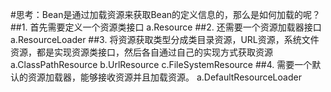#思考：Bean是通过加载资源来获取Bean的定义信息的，那么是如何加载的呢？
	##1. 首先需要定义一个资源类接口
		a.Resource
	##2. 还需要一个资源加载器接口
		a.ResourceLoader
	##3. 将资源获取类型分成类目录资源，URL资源，系统文件资源，都是实现资源类接口，然后各自通过自己的实现方式获取资源
		a.ClassPathResource
		b.UrlResource
		c.FileSystemResource
	##4. 需要一个默认的资源加载器，能够接收资源并且加载资源。
		a.DefaultResourceLoader